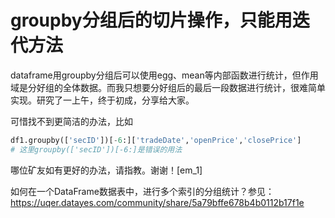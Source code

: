 # groupby分组后的切片操作，只能用迭代方法

dataframe用groupby分组后可以使用egg、mean等内部函数进行统计，但作用域是分好组的全体数据。而我只想要分好组后的最后一段数据进行统计，很难简单实现。研究了一上午，终于初成，分享给大家。

可惜找不到更简洁的办法，比如
```python
df1.groupby(['secID'])[-6:]['tradeDate','openPrice','closePrice']
# 这里groupby(['secID'])[-6:]是错误的用法
```
哪位矿友如有更好的办法，请指教。谢谢！[em_1]

如何在一个DataFrame数据表中，进行多个索引的分组统计？参见：
https://uqer.datayes.com/community/share/5a79bffe678b4b0112b17f1e
